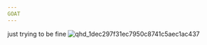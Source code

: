 ```yaml
---
GOAT
---
```

just trying to be fine
![qhd_1dec297f31ec7950c8741c5aec1ac437](https://user-images.githubusercontent.com/83229543/117212002-a57ba700-adf1-11eb-8bb6-65b1dc605c51.jpg)

